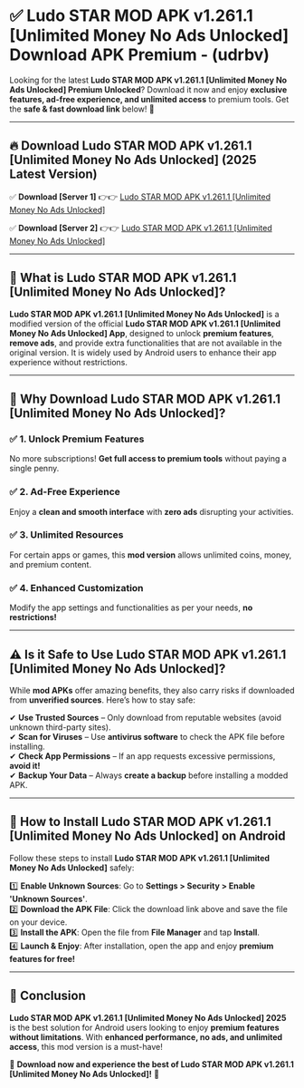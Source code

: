 
# ✅ Ludo STAR MOD APK v1.261.1 [Unlimited Money No Ads Unlocked] Download APK Premium -  (udrbv) 

Looking for the latest **Ludo STAR MOD APK v1.261.1 [Unlimited Money No Ads Unlocked] Premium Unlocked**? Download it now and enjoy **exclusive features, ad-free experience, and unlimited access** to premium tools. Get the **safe & fast download link** below! 🚀

---

## 🔥 Download Ludo STAR MOD APK v1.261.1 [Unlimited Money No Ads Unlocked] (2025 Latest Version)

✅ **Download [Server 1]** 👉👉 [Ludo STAR MOD APK v1.261.1 [Unlimited Money No Ads Unlocked] ](https://apkcomod.com?title=Ludo_STAR_MOD_APK_v1.261.1_[Unlimited_Money_No_Ads_Unlocked])  

✅ **Download [Server 2]** 👉👉 [Ludo STAR MOD APK v1.261.1 [Unlimited Money No Ads Unlocked] ](https://apkcomod.com?title=Ludo_STAR_MOD_APK_v1.261.1_[Unlimited_Money_No_Ads_Unlocked])  


---

## 📌 What is Ludo STAR MOD APK v1.261.1 [Unlimited Money No Ads Unlocked]?

**Ludo STAR MOD APK v1.261.1 [Unlimited Money No Ads Unlocked]** is a modified version of the official **Ludo STAR MOD APK v1.261.1 [Unlimited Money No Ads Unlocked] App**, designed to unlock **premium features**, **remove ads**, and provide extra functionalities that are not available in the original version. It is widely used by Android users to enhance their app experience without restrictions.

---

## 🌟 Why Download Ludo STAR MOD APK v1.261.1 [Unlimited Money No Ads Unlocked]?

### ✅ 1. Unlock Premium Features
No more subscriptions! **Get full access to premium tools** without paying a single penny.

### ✅ 2. Ad-Free Experience
Enjoy a **clean and smooth interface** with **zero ads** disrupting your activities.

### ✅ 3. Unlimited Resources
For certain apps or games, this **mod version** allows unlimited coins, money, and premium content.

### ✅ 4. Enhanced Customization
Modify the app settings and functionalities as per your needs, **no restrictions!**

---

## ⚠️ Is it Safe to Use Ludo STAR MOD APK v1.261.1 [Unlimited Money No Ads Unlocked]?

While **mod APKs** offer amazing benefits, they also carry risks if downloaded from **unverified sources**. Here’s how to stay safe:

✔ **Use Trusted Sources** – Only download from reputable websites (avoid unknown third-party sites).  
✔ **Scan for Viruses** – Use **antivirus software** to check the APK file before installing.  
✔ **Check App Permissions** – If an app requests excessive permissions, **avoid it!**  
✔ **Backup Your Data** – Always **create a backup** before installing a modded APK.

---

## 📲 How to Install Ludo STAR MOD APK v1.261.1 [Unlimited Money No Ads Unlocked] on Android

Follow these steps to install **Ludo STAR MOD APK v1.261.1 [Unlimited Money No Ads Unlocked]** safely:

1️⃣ **Enable Unknown Sources**: Go to **Settings > Security > Enable 'Unknown Sources'**.  
2️⃣ **Download the APK File**: Click the download link above and save the file on your device.  
3️⃣ **Install the APK**: Open the file from **File Manager** and tap **Install**.  
4️⃣ **Launch & Enjoy**: After installation, open the app and enjoy **premium features for free!**

---

## 🚀 Conclusion

**Ludo STAR MOD APK v1.261.1 [Unlimited Money No Ads Unlocked] 2025** is the best solution for Android users looking to enjoy **premium features without limitations**. With **enhanced performance, no ads, and unlimited access**, this mod version is a must-have!

🔻 **Download now and experience the best of Ludo STAR MOD APK v1.261.1 [Unlimited Money No Ads Unlocked]!** 🔻

